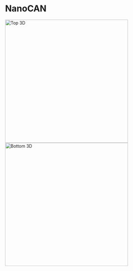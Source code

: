 # NanoCAN
<img src="https://github.com/azvanderpas/NanoCAN/releases/latest/download/NanoCAN-3D_top.png" alt="Top 3D" width="400"/> 
<img src="https://github.com/azvanderpas/NanoCAN/releases/latest/download/NanoCAN-3D_bottom.png" alt="Bottom 3D" width="400"/>
